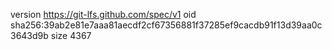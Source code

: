 version https://git-lfs.github.com/spec/v1
oid sha256:39ab2e81e7aaa81aecdf2cf67356881f37285ef9cacdb91f13d39aa0c3643d9b
size 4367
